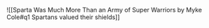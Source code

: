 ![[Sparta Was Much More Than an Army of Super Warriors by Myke Cole#q1 Spartans valued their shields]]


